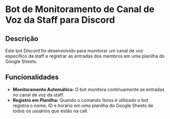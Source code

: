 # Bot de Monitoramento de Canal de Voz da Staff para Discord

## Descrição

Este bot Discord foi desenvolvido para monitorar um canal de voz específico da staff e registrar as entradas dos membros em uma planilha do Google Sheets.

## Funcionalidades

* **Monitoramento Automático:** O bot monitora continuamente as entradas no canal de voz da staff.
* **Registro em Planilha:** Quando o comando !boss é utilizado o bot registra o nome, ID e horário em uma planilha do Google Sheets de todos os usuários que estão na call.

